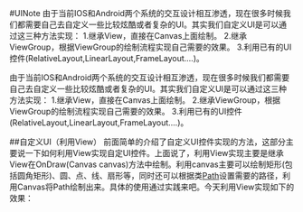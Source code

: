 #UINote
  由于当前IOS和Android两个系统的交互设计相互渗透，现在很多时候我们都需要自己去自定义一些比较炫酷或者复杂的UI。其实我们自定义UI是可以通过这三种方法实现：
1.继承View，直接在Canvas上面绘制。
2.继承ViewGroup，根据ViewGroup的绘制流程实现自己需要的效果。
3.利用已有的UI控件(RelativeLayout,LinearLayout,FrameLayout....)。

由于当前IOS和Android两个系统的交互设计相互渗透，现在很多时候我们都需要自己去自定义一些比较炫酷或者复杂的UI。其实我们自定义UI是可以通过这三种方法实现：
  1.继承View，直接在Canvas上面绘制。
  2.继承ViewGroup，根据ViewGroup的绘制流程实现自己需要的效果。
  3.利用已有的UI控件(RelativeLayout,LinearLayout,FrameLayout....)。

##自定义UI（利用View）
  前面简单的介绍了自定义UI控件实现的方法，这部分主要说一下如何利用View实现自定UI控件。上面说了，利用View实现主要是继承View在OnDraw(Canvas canvas)方法中绘制。利用canvas主要可以绘制矩形(包括圆角矩形)、圆、点、线、扇形等，同时还可以根据类[Path](http://developer.android.com/reference/android/graphics/Path.html)设置需要的路径，利用Canvas将Path绘制出来。具体的使用通过实践来吧。今天利用View实现如下的效果：
  
  

